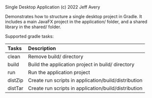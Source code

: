 Single Desktop Application
(c) 2022 Jeff Avery

Demonstrates how to structure a single desktop project in Gradle.
It includes a main JavaFX project in the application/ folder, 
and a shared library in the shared/ folder.

Supported gradle tasks:

| Tasks   | Description                                                |
|:--------|:-----------------------------------------------------------|
| clean   | Remove build/ directory                                    |
| build   | Build the application project in build/ directory          |
| run     | Run the application project                                |
| distZip | Create run scripts in application/build/distribution       |
| distTar | Create run scripts in application/build/distribution       |